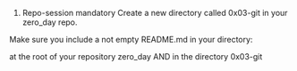 1. Repo-session
mandatory
Create a new directory called 0x03-git in your zero_day repo.

Make sure you include a not empty README.md in your directory:

at the root of your repository zero_day
AND in the directory 0x03-git
